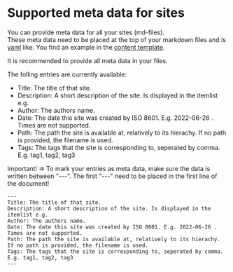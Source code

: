 # Supported meta data for sites

You can provide meta data for all your sites (md-files).  
These meta data need to be placed at the top of your markdown files and is [yaml](https://en.wikipedia.org/wiki/YAML) like. You find an example in the [content template](https://github.com/rolandbraun-dev/StatiCsharp/blob/master/Documentation/HowTo/content-template.md).  

It is recommended to provide all meta data in your files.  

The folling entries are currently available:

- Title: The title of that site.
- Description: A short description of the site. Is displayed in the itemlist e.g.
- Author: The authors name.
- Date: The date this site was created by ISO 8601. E.g. 2022-06-26 . Times are not supported.
- Path: The path the site is available at, relatively to its hierachy. If no path is provided, the filename is used.
- Tags: The tags that the site is corresponding to, seperated by comma. E.g. tag1, tag2, tag3

Important! => To mark your entries as meta data, make sure the data is written between "---". The first "---" need to be placed in the first line of the document!

```
---
Title: The title of that site.
Description: A short description of the site. Is displayed in the itemlist e.g.
Author: The authors name.
Date: The date this site was created by ISO 8601. E.g. 2022-06-26 . Times are not supported.
Path: The path the site is available at, relatively to its hierachy. If no path is provided, the filename is used.
Tags: The tags that the site is corresponding to, seperated by comma. E.g. tag1, tag2, tag3
---
```

